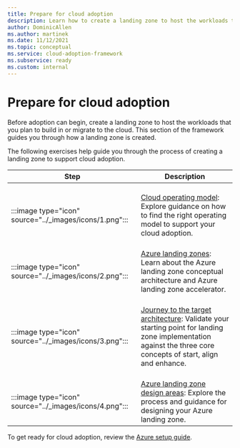 ```yaml
---
title: Prepare for cloud adoption
description: Learn how to create a landing zone to host the workloads that you plan to build in the cloud or migrate to the cloud.
author: DominicAllen
ms.author: martinek
ms.date: 11/12/2021
ms.topic: conceptual
ms.service: cloud-adoption-framework
ms.subservice: ready
ms.custom: internal
---
```


# Prepare for cloud adoption

Before adoption can begin, create a landing zone to host the workloads that you plan to build in or migrate to the cloud. This section of the framework guides you through how a landing zone is created.

The following exercises help guide you through the process of creating a landing zone to support cloud adoption.

| Step | Description |
|--|--|
| <br> :::image type="icon" source="../_images/icons/1.png"::: | <br> [Cloud operating model](../operating-model/index.md): Explore guidance on how to find the right operating model to support your cloud adoption. |
| <br> :::image type="icon" source="../_images/icons/2.png"::: | <br> [Azure landing zones](./landing-zone/index.md): Learn about the Azure landing zone conceptual architecture and Azure landing zone accelerator. |
| <br> :::image type="icon" source="../_images/icons/3.png"::: | <br> [Journey to the target architecture](./landing-zone/landing-zone-journey.md): Validate your starting point for landing zone implementation against the three core concepts of start, align and enhance. |
| <br> :::image type="icon" source="../_images/icons/4.png"::: | <br> [Azure landing zone design areas](./landing-zone/design-areas.md): Explore the process and guidance for designing your Azure landing zone. |

To get ready for cloud adoption, review the [Azure setup guide](./azure-setup-guide/index.md).
